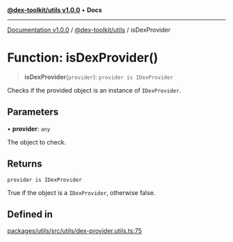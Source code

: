 [**@dex-toolkit/utils v1.0.0**](../README.md) • **Docs**

***

[Documentation v1.0.0](../../../packages.md) / [@dex-toolkit/utils](../README.md) / isDexProvider

# Function: isDexProvider()

> **isDexProvider**(`provider`): `provider is IDexProvider`

Checks if the provided object is an instance of `IDexProvider`.

## Parameters

• **provider**: `any`

The object to check.

## Returns

`provider is IDexProvider`

True if the object is a `IDexProvider`, otherwise false.

## Defined in

[packages/utils/src/utils/dex-provider.utils.ts:75](https://github.com/niZmosis/dex-toolkit/blob/3d8b41b44787b30fbea5de3ab4737662ffb61bc8/packages/utils/src/utils/dex-provider.utils.ts#L75)
